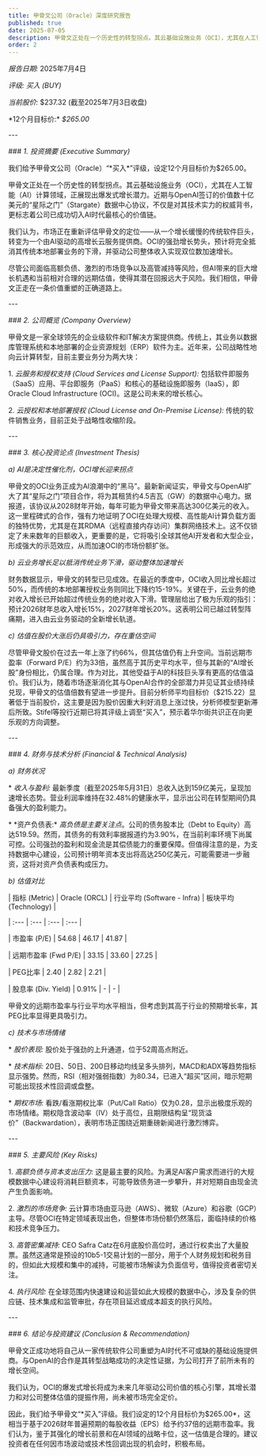 ```yaml
---
title: 甲骨文公司（Oracle）深度研究报告
published: true
date: 2025-07-05
description: 甲骨文正处在一个历史性的转型拐点。其云基础设施业务（OCI），尤其在人工智能（AI）计算领域，正展现出爆发式增长潜力。近期与OpenAI签订的价值数十亿美元的“星际之门”（Stargate）数据中心协议，不仅是对其技术实力的权威背书，更标志着公司已成功切入AI时代最核心的价值链。
order: 2
---
```

_报告日期:_ 2025年7月4日

_评级: 买入 (BUY)_

_当前股价:_ $237.32 (截至2025年7月3日收盘)

\*12个月目标价:\* _$265.00_

\---

\### _1\. 投资摘要 (Executive Summary)_

我们给予甲骨文公司（Oracle）“\*买入\*”评级，设定12个月目标价为$265.00。

甲骨文正处在一个历史性的转型拐点。其云基础设施业务（OCI），尤其在人工智能（AI）计算领域，正展现出爆发式增长潜力。近期与OpenAI签订的价值数十亿美元的“星际之门”（Stargate）数据中心协议，不仅是对其技术实力的权威背书，更标志着公司已成功切入AI时代最核心的价值链。

我们认为，市场正在重新评估甲骨文的定位——从一个增长缓慢的传统软件巨头，转变为一个由AI驱动的高增长云服务提供商。OCI的强劲增长势头，预计将完全抵消其传统本地部署业务的下滑，并驱动公司整体收入实现双位数加速增长。

尽管公司面临高额负债、激烈的市场竞争以及高管减持等风险，但AI带来的巨大增长机遇和当前相对合理的远期估值，使得其潜在回报远大于风险。我们相信，甲骨文正走在一条价值重塑的正确道路上。

\---

\### _2\. 公司概览 (Company Overview)_

甲骨文是一家全球领先的企业级软件和IT解决方案提供商。传统上，其业务以数据库管理系统和本地部署的企业资源规划（ERP）软件为主。近年来，公司战略性地向云计算转型，目前主要业务分为两大块：

1\. _云服务和授权支持 (Cloud Services and License Support):_ 包括软件即服务（SaaS）应用、平台即服务（PaaS）和核心的基础设施即服务（IaaS），即Oracle Cloud Infrastructure (OCI)。这是公司未来的增长核心。

2\. _云授权和本地部署授权 (Cloud License and On-Premise License):_ 传统的软件销售业务，目前正处于战略性收缩阶段。

\---

\### _3\. 核心投资论点 (Investment Thesis)_

_a) AI是决定性催化剂，OCI增长迎来拐点_

甲骨文的OCI业务正成为AI浪潮中的“黑马”。最新新闻证实，甲骨文与OpenAI扩大了其“星际之门”项目合作，将为其租赁约4.5吉瓦（GW）的数据中心电力。据报道，该协议从2028财年开始，每年可能为甲骨文带来高达300亿美元的收入。这一里程碑式的合作，强有力地证明了OCI在处理大规模、高性能AI计算负载方面的独特优势，尤其是在其RDMA（远程直接内存访问）集群网络技术上。这不仅锁定了未来数年的巨额收入，更重要的是，它将吸引全球其他AI开发者和大型企业，形成强大的示范效应，从而加速OCI的市场份额扩张。

_b) 云业务增长足以抵消传统业务下滑，驱动整体加速增长_

财务数据显示，甲骨文的转型已见成效。在最近的季度中，OCI收入同比增长超过50%，而传统的本地部署授权业务则同比下降约15-19%。关键在于，云业务的绝对收入增长已开始超过传统业务的绝对收入下滑。管理层给出了极为乐观的指引：预计2026财年总收入增长15%，2027财年增长20%。这表明公司已越过转型阵痛期，进入由云业务驱动的全新增长轨道。

_c) 估值在股价大涨后仍具吸引力，存在重估空间_

尽管甲骨文股价在过去一年上涨了约66%，但其估值仍有上升空间。当前远期市盈率（Forward P/E）约为33倍，虽然高于其历史平均水平，但与其新的“AI增长股”身份相比，仍属合理。作为对比，其他受益于AI的科技巨头享有更高的估值溢价。我们认为，随着市场逐渐消化其与OpenAI合作的全部潜力并见证其业绩持续兑现，甲骨文的估值倍数有望进一步提升。目前分析师平均目标价（$215.22）显著低于当前股价，这主要是因为股价因重大利好消息上涨过快，分析师模型更新滞后所致。Stifel等投行近期已将其评级上调至“买入”，预示着华尔街共识正在向更乐观的方向调整。

\---

\### _4\. 财务与技术分析 (Financial & Technical Analysis)_

_a) 财务状况_

\* _收入与盈利:_ 最新季度（截至2025年5月31日）总收入达到159亿美元，呈现加速增长态势。营业利润率维持在32.48%的健康水平，显示出公司在转型期间仍具备强大的盈利能力。

\* \*资产负债表:\* _高负债是主要关注点_。公司的债务股本比（Debt to Equity）高达519.59。然而，其债务的有效利率据报道约为3.90%，在当前利率环境下尚属可控。公司强劲的盈利和现金流是其偿债能力的重要保障。但值得注意的是，为支持数据中心建设，公司预计明年资本支出将高达250亿美元，可能需要进一步融资，这将对资产负债表构成压力。

_b) 估值对比_

| 指标 (Metric) | Oracle (ORCL) | 行业平均 (Software - Infra) | 板块平均 (Technology) |

| :--- | :--- | :--- | :--- |

| 市盈率 (P/E) | 54.68 | 46.17 | 41.87 |

| 远期市盈率 (Fwd P/E) | 33.15 | 33.60 | 27.25 |

| PEG比率 | 2.40 | 2.82 | 2.21 |

| 股息率 (Div. Yield) | 0.91% | - | - |

甲骨文的远期市盈率与行业平均水平相当，但考虑到其高于行业的预期增长率，其PEG比率显得更具吸引力。

_c) 技术与市场情绪_

\* _股价表现:_ 股价处于强劲的上升通道，位于52周高点附近。

\* _技术指标:_ 20日、50日、200日移动均线呈多头排列，MACD和ADX等趋势指标显示强势。然而，RSI（相对强弱指数）为80.34，已进入“超买”区间，暗示短期可能出现技术性回调或盘整。

\* _期权市场:_ 看跌/看涨期权比率（Put/Call Ratio）仅为0.28，显示出极度乐观的市场情绪。期权隐含波动率（IV）处于高位，且期限结构呈“现货溢价”（Backwardation），表明市场正围绕近期重磅新闻进行激烈博弈。

\---

\### _5\. 主要风险 (Key Risks)_

1\. _高额负债与资本支出压力:_ 这是最主要的风险。为满足AI客户需求而进行的大规模数据中心建设将消耗巨额资本，可能导致债务进一步攀升，并对短期自由现金流产生负面影响。

2\. _激烈的市场竞争:_ 云计算市场由亚马逊（AWS）、微软（Azure）和谷歌（GCP）主导。尽管OCI在特定领域表现出色，但整体市场份额仍然落后，面临持续的价格和技术竞争压力。

3\. _高管密集减持:_ CEO Safra Catz在6月底股价高位时，通过行权卖出了大量股票。虽然这通常是预设的10b5-1交易计划的一部分，用于个人财务规划和税务目的，但如此大规模和集中的减持，可能被市场解读为负面信号，值得投资者密切关注。

4\. _执行风险:_ 在全球范围内快速建设和运营如此大规模的数据中心，涉及复杂的供应链、技术集成和监管审批，存在项目延迟或成本超支的执行风险。

\---

\### _6\. 结论与投资建议 (Conclusion & Recommendation)_

甲骨文正成功地将自己从一家传统软件公司重塑为AI时代不可或缺的基础设施提供商。与OpenAI的合作是其转型战略成功的决定性证据，为公司打开了前所未有的增长空间。

我们认为，OCI的爆发式增长将成为未来几年驱动公司价值的核心引擎，其增长潜力和对公司整体估值的提振作用，尚未被市场完全定价。

因此，我们给予甲骨文“\*买入”评级。我们设定的12个月目标价为$265.00\*，这相当于基于2026财年普遍预期的每股收益（EPS）给予约37倍的远期市盈率。我们认为，鉴于其强化的增长前景和在AI领域的战略卡位，这一估值是合理的。建议投资者在任何因市场波动或技术性回调出现的机会时，积极布局。